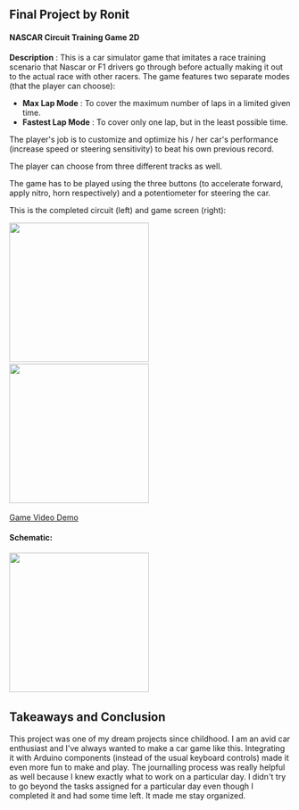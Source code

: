 ## Final Project by Ronit

#### NASCAR Circuit Training Game 2D

**Description** : This is a car simulator game that imitates a race training scenario that Nascar or F1 drivers go through before actually making it out to the actual race with other racers. The game features two separate modes (that the player can choose):
- **Max Lap Mode** : To cover the maximum number of laps in a limited given time.
- **Fastest Lap Mode** : To cover only one lap, but in the least possible time.

The player's job is to customize and optimize his / her car's performance (increase speed or steering sensitivity) to beat his own previous record.

The player can choose from three different tracks as well.

The game has to be played using the three buttons (to accelerate forward, apply nitro, horn respectively) and a potentiometer for steering the car.

This is the completed circuit (left) and game screen (right):

<img src="https://github.com/ronit-singh/Intro_to_IM/blob/main/Final%20Project/GIF%20Demos/nascar_day4.jpg" height="250"> &emsp;&emsp;
<img src="https://github.com/ronit-singh/Intro_to_IM/blob/main/Final%20Project/GIF%20Demos/nascar_day6_circuit.jpg" height="250"> &emsp;&emsp;

[Game Video Demo](https://youtu.be/b6Us0yah0hc)

#### Schematic:

<img src="https://github.com/ronit-singh/Intro_to_IM/blob/main/Final%20Project/schematic_final.jpg" height="250"> &emsp;&emsp;

## Takeaways and Conclusion

This project was one of my dream projects since childhood. I am an avid car enthusiast and I've always wanted to make a car game like this. Integrating it with Arduino components (instead of the usual keyboard controls) made it even more fun to make and play. The journalling process was really helpful as well because I knew exactly what to work on a particular day. I didn't try to go beyond the tasks assigned for a particular day even though I completed it and had some time left. It made me stay organized.
